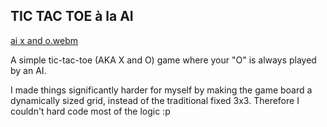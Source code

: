 ## TIC TAC TOE à la AI

[ai x and o.webm](https://github.com/Tobshub/tic-tac-toe/assets/108701007/e89e02ad-27fc-4899-9467-7ffd6501150a)

A simple tic-tac-toe (AKA X and O) game where your "O" is always played by an AI.

I made things significantly harder for myself by making the game board a dynamically sized grid, instead of the traditional fixed 3x3. Therefore I couldn't hard code most of the logic :p
